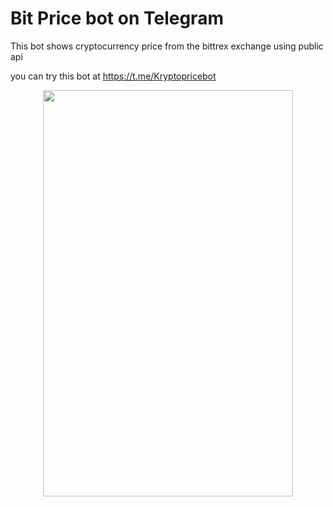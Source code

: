 # Bit Price bot on Telegram
This bot shows cryptocurrency price from the bittrex exchange using public api

you can try this bot at https://t.me/Kryptopricebot
<p align="center"><img src="https://user-images.githubusercontent.com/31410839/59652589-01ac9200-91ac-11e9-9404-459469fcfd6a.gif" width="400" height="650"></p>
